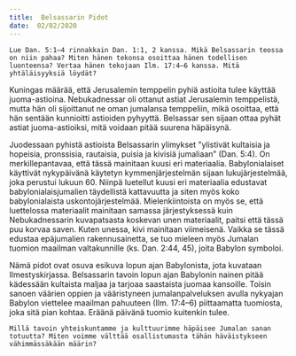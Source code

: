 ```yaml
---
title:  Belsassarin Pidot
date:  02/02/2020
---
```


`Lue Dan. 5:1–4 rinnakkain Dan. 1:1, 2 kanssa. Mikä Belsassarin teossa on niin pahaa? Miten hänen tekonsa osoittaa hänen todellisen luonteensa? Vertaa hänen tekojaan Ilm. 17:4–6 kanssa. Mitä yhtäläisyyksiä löydät?`

Kuningas määrää, että Jerusalemin temppelin pyhiä astioita tulee käyttää juoma-astioina. Nebukadnessar oli ottanut astiat Jerusalemin temppelistä, mutta hän oli sijoittanut ne oman jumalansa temppeliin, mikä osoittaa, että hän sentään kunnioitti astioiden pyhyyttä. Belsassar sen sijaan ottaa pyhät astiat juoma-astioiksi, mitä voidaan pitää suurena häpäisynä.

Juodessaan pyhistä astioista Belsassarin ylimykset ”ylistivät kultaisia ja hopeisia, pronssisia, rautaisia, puisia ja kivisiä jumaliaan” (Dan. 5:4). On merkillepantavaa, että tässä mainitaan kuusi eri materiaalia. Babylonialaiset käyttivät nykypäivänä käytetyn kymmenjärjestelmän sijaan lukujärjestelmää, joka perustui lukuun 60. Niinpä luetellut kuusi eri materiaalia edustavat babylonialaisjumalien täydellistä kattavuutta ja siten myös koko babylonialaista uskontojärjestelmää. Mielenkiintoista on myös se, että luettelossa materiaalit mainitaan samassa järjestyksessä kuin Nebukadnessarin kuvapatsasta koskevan unen materiaalit, paitsi että tässä puu korvaa saven. Kuten unessa, kivi mainitaan viimeisenä. Vaikka se tässä edustaa epäjumalien rakennusainetta, se tuo mieleen myös Jumalan tuomion maailman valtakunnille (ks. Dan. 2:44, 45), joita Babylon symboloi.

Nämä pidot ovat osuva esikuva lopun ajan Babylonista, jota kuvataan Ilmestyskirjassa. Belsassarin tavoin lopun ajan Babylonin nainen pitää kädessään kultaista maljaa ja tar­joaa saastaista juomaa kansoille. Toisin sanoen väärien oppien ja vääristyneen jumalanpalveluksen avulla nykyajan Babylon viettelee maailman pahuuteen (Ilm. 17:4–6) piittaamatta tuomiosta, joka sitä pian kohtaa. Eräänä päivänä tuomio kuitenkin tulee.

`Millä tavoin yhteiskuntamme ja kulttuurimme häpäisee Jumalan sanan totuutta? Miten voimme välttää osallistumasta tähän häväistykseen vähimmässäkään määrin?`